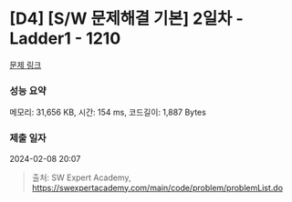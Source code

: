 # [D4] [S/W 문제해결 기본] 2일차 - Ladder1 - 1210 

[문제 링크](https://swexpertacademy.com/main/code/problem/problemDetail.do?contestProbId=AV14ABYKADACFAYh) 

### 성능 요약

메모리: 31,656 KB, 시간: 154 ms, 코드길이: 1,887 Bytes

### 제출 일자

2024-02-08 20:07



> 출처: SW Expert Academy, https://swexpertacademy.com/main/code/problem/problemList.do